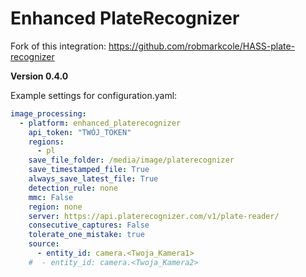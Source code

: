 # Enhanced PlateRecognizer

Fork of this integration: https://github.com/robmarkcole/HASS-plate-recognizer

**Version 0.4.0**

Example settings for configuration.yaml:

```yaml
image_processing:
  - platform: enhanced_platerecognizer
    api_token: "TWÓJ_TOKEN"
    regions:
      - pl
    save_file_folder: /media/image/platerecognizer
    save_timestamped_file: True
    always_save_latest_file: True
    detection_rule: none
    mmc: False
    region: none
    server: https://api.platerecognizer.com/v1/plate-reader/
    consecutive_captures: False
    tolerate_one_mistake: true
    source:
      - entity_id: camera.<Twoja_Kamera1>
    #  - entity_id: camera.<Twoja_Kamera2>
```
